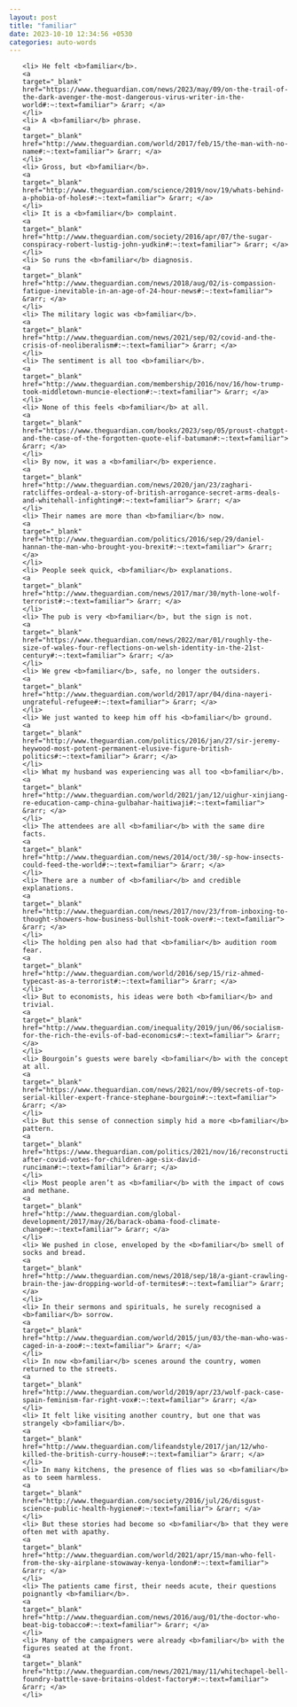 ```yaml
---
layout: post
title: "familiar"
date: 2023-10-10 12:34:56 +0530
categories: auto-words
---
```

<ol>

    <li> He felt <b>familiar</b>.
    <a 
    target="_blank" 
    href="https://www.theguardian.com/news/2023/may/09/on-the-trail-of-the-dark-avenger-the-most-dangerous-virus-writer-in-the-world#:~:text=familiar"> &rarr; </a>
    </li>
    <li> A <b>familiar</b> phrase.
    <a 
    target="_blank" 
    href="http://www.theguardian.com/world/2017/feb/15/the-man-with-no-name#:~:text=familiar"> &rarr; </a>
    </li>
    <li> Gross, but <b>familiar</b>.
    <a 
    target="_blank" 
    href="http://www.theguardian.com/science/2019/nov/19/whats-behind-a-phobia-of-holes#:~:text=familiar"> &rarr; </a>
    </li>
    <li> It is a <b>familiar</b> complaint.
    <a 
    target="_blank" 
    href="http://www.theguardian.com/society/2016/apr/07/the-sugar-conspiracy-robert-lustig-john-yudkin#:~:text=familiar"> &rarr; </a>
    </li>
    <li> So runs the <b>familiar</b> diagnosis.
    <a 
    target="_blank" 
    href="http://www.theguardian.com/news/2018/aug/02/is-compassion-fatigue-inevitable-in-an-age-of-24-hour-news#:~:text=familiar"> &rarr; </a>
    </li>
    <li> The military logic was <b>familiar</b>.
    <a 
    target="_blank" 
    href="http://www.theguardian.com/news/2021/sep/02/covid-and-the-crisis-of-neoliberalism#:~:text=familiar"> &rarr; </a>
    </li>
    <li> The sentiment is all too <b>familiar</b>.
    <a 
    target="_blank" 
    href="http://www.theguardian.com/membership/2016/nov/16/how-trump-took-middletown-muncie-election#:~:text=familiar"> &rarr; </a>
    </li>
    <li> None of this feels <b>familiar</b> at all.
    <a 
    target="_blank" 
    href="https://www.theguardian.com/books/2023/sep/05/proust-chatgpt-and-the-case-of-the-forgotten-quote-elif-batuman#:~:text=familiar"> &rarr; </a>
    </li>
    <li> By now, it was a <b>familiar</b> experience.
    <a 
    target="_blank" 
    href="http://www.theguardian.com/news/2020/jan/23/zaghari-ratcliffes-ordeal-a-story-of-british-arrogance-secret-arms-deals-and-whitehall-infighting#:~:text=familiar"> &rarr; </a>
    </li>
    <li> Their names are more than <b>familiar</b> now.
    <a 
    target="_blank" 
    href="http://www.theguardian.com/politics/2016/sep/29/daniel-hannan-the-man-who-brought-you-brexit#:~:text=familiar"> &rarr; </a>
    </li>
    <li> People seek quick, <b>familiar</b> explanations.
    <a 
    target="_blank" 
    href="http://www.theguardian.com/news/2017/mar/30/myth-lone-wolf-terrorist#:~:text=familiar"> &rarr; </a>
    </li>
    <li> The pub is very <b>familiar</b>, but the sign is not.
    <a 
    target="_blank" 
    href="https://www.theguardian.com/news/2022/mar/01/roughly-the-size-of-wales-four-reflections-on-welsh-identity-in-the-21st-century#:~:text=familiar"> &rarr; </a>
    </li>
    <li> We grew <b>familiar</b>, safe, no longer the outsiders.
    <a 
    target="_blank" 
    href="http://www.theguardian.com/world/2017/apr/04/dina-nayeri-ungrateful-refugee#:~:text=familiar"> &rarr; </a>
    </li>
    <li> We just wanted to keep him off his <b>familiar</b> ground.
    <a 
    target="_blank" 
    href="http://www.theguardian.com/politics/2016/jan/27/sir-jeremy-heywood-most-potent-permanent-elusive-figure-british-politics#:~:text=familiar"> &rarr; </a>
    </li>
    <li> What my husband was experiencing was all too <b>familiar</b>.
    <a 
    target="_blank" 
    href="http://www.theguardian.com/world/2021/jan/12/uighur-xinjiang-re-education-camp-china-gulbahar-haitiwaji#:~:text=familiar"> &rarr; </a>
    </li>
    <li> The attendees are all <b>familiar</b> with the same dire facts.
    <a 
    target="_blank" 
    href="http://www.theguardian.com/news/2014/oct/30/-sp-how-insects-could-feed-the-world#:~:text=familiar"> &rarr; </a>
    </li>
    <li> There are a number of <b>familiar</b> and credible explanations.
    <a 
    target="_blank" 
    href="http://www.theguardian.com/news/2017/nov/23/from-inboxing-to-thought-showers-how-business-bullshit-took-over#:~:text=familiar"> &rarr; </a>
    </li>
    <li> The holding pen also had that <b>familiar</b> audition room fear.
    <a 
    target="_blank" 
    href="http://www.theguardian.com/world/2016/sep/15/riz-ahmed-typecast-as-a-terrorist#:~:text=familiar"> &rarr; </a>
    </li>
    <li> But to economists, his ideas were both <b>familiar</b> and trivial.
    <a 
    target="_blank" 
    href="http://www.theguardian.com/inequality/2019/jun/06/socialism-for-the-rich-the-evils-of-bad-economics#:~:text=familiar"> &rarr; </a>
    </li>
    <li> Bourgoin’s guests were barely <b>familiar</b> with the concept at all.
    <a 
    target="_blank" 
    href="https://www.theguardian.com/news/2021/nov/09/secrets-of-top-serial-killer-expert-france-stephane-bourgoin#:~:text=familiar"> &rarr; </a>
    </li>
    <li> But this sense of connection simply hid a more <b>familiar</b> pattern.
    <a 
    target="_blank" 
    href="https://www.theguardian.com/politics/2021/nov/16/reconstruction-after-covid-votes-for-children-age-six-david-runciman#:~:text=familiar"> &rarr; </a>
    </li>
    <li> Most people aren’t as <b>familiar</b> with the impact of cows and methane.
    <a 
    target="_blank" 
    href="http://www.theguardian.com/global-development/2017/may/26/barack-obama-food-climate-change#:~:text=familiar"> &rarr; </a>
    </li>
    <li> We pushed in close, enveloped by the <b>familiar</b> smell of socks and bread.
    <a 
    target="_blank" 
    href="http://www.theguardian.com/news/2018/sep/18/a-giant-crawling-brain-the-jaw-dropping-world-of-termites#:~:text=familiar"> &rarr; </a>
    </li>
    <li> In their sermons and spirituals, he surely recognised a <b>familiar</b> sorrow.
    <a 
    target="_blank" 
    href="http://www.theguardian.com/world/2015/jun/03/the-man-who-was-caged-in-a-zoo#:~:text=familiar"> &rarr; </a>
    </li>
    <li> In now <b>familiar</b> scenes around the country, women returned to the streets.
    <a 
    target="_blank" 
    href="http://www.theguardian.com/world/2019/apr/23/wolf-pack-case-spain-feminism-far-right-vox#:~:text=familiar"> &rarr; </a>
    </li>
    <li> It felt like visiting another country, but one that was strangely <b>familiar</b>.
    <a 
    target="_blank" 
    href="http://www.theguardian.com/lifeandstyle/2017/jan/12/who-killed-the-british-curry-house#:~:text=familiar"> &rarr; </a>
    </li>
    <li> In many kitchens, the presence of flies was so <b>familiar</b> as to seem harmless.
    <a 
    target="_blank" 
    href="http://www.theguardian.com/society/2016/jul/26/disgust-science-public-health-hygiene#:~:text=familiar"> &rarr; </a>
    </li>
    <li> But these stories had become so <b>familiar</b> that they were often met with apathy.
    <a 
    target="_blank" 
    href="http://www.theguardian.com/world/2021/apr/15/man-who-fell-from-the-sky-airplane-stowaway-kenya-london#:~:text=familiar"> &rarr; </a>
    </li>
    <li> The patients came first, their needs acute, their questions poignantly <b>familiar</b>.
    <a 
    target="_blank" 
    href="http://www.theguardian.com/news/2016/aug/01/the-doctor-who-beat-big-tobacco#:~:text=familiar"> &rarr; </a>
    </li>
    <li> Many of the campaigners were already <b>familiar</b> with the figures seated at the front.
    <a 
    target="_blank" 
    href="http://www.theguardian.com/news/2021/may/11/whitechapel-bell-foundry-battle-save-britains-oldest-factory#:~:text=familiar"> &rarr; </a>
    </li>